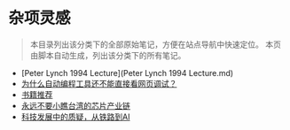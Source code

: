 # 杂项灵感

> 本目录列出该分类下的全部原始笔记，方便在站点导航中快速定位。
> 本页由脚本自动生成，列出该分类下的所有笔记。

- [Peter Lynch 1994 Lecture](Peter Lynch 1994 Lecture.md)
- [为什么自动编程工具还不能直接看网页调试？](为什么自动编程工具还不能直接看网页调试？.md)
- [书籍推荐](书籍推荐.md)
- [永远不要小瞧台湾的芯片产业链](永远不要小瞧台湾的芯片产业链.md)
- [科技发展中的质疑，从铁路到AI](科技发展中的质疑，从铁路到AI.md)
